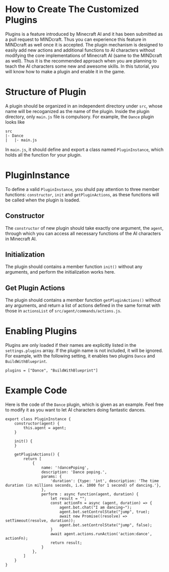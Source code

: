 
# How to Create The Customized Plugins

Plugins is a feature introduced by Minecraft AI and it has been submitted as a pull request to MINDcraft. Thus you can experience this feature in MINDcraft as well once it is accepted. The plugin mechanism is designed to easily add new actions and additional functions to AI characters without modifying the core implementations of Minecraft AI (same to the MINDcraft as well). Thus it is the recommended approach when you are planning to teach the AI characters some new and awesome skills. In this tutorial, you will know how to make a plugin and enable it in the game.

# Structure of Plugin

A plugin should be organized in an independent directory under `src`, whose name will be recoganized as the name of the plugin. Inside the plugin directory, only `main.js` file is compulsory. For example, the `Dance` plugin looks like 

```
src
|- Dance
|   |- main.js
```

In `main.js`, it should define and export a class named `PluginInstance`, which holds all the function for your plugin.

# PluginInstance

To define a valid `PluginInstance`, you shuld pay attention to three member functions: `constructor`, `init` and `getPluginActions`, as these functions will be called when the plugin is loaded.

## Constructor

The `constructor` of new plugin should take exactly one argument, the `agent`, through which you can access all necessary functions of the AI characters in Minecraft AI. 

## Initialization

The plugin should contains a member function `init()` without any arguments, and perform the initialization works here.

## Get Plugin Actions 

The plugin should contains a member function `getPluginActions()` without any arguments, and return a list of actions defined in the same format with those in `actionsList` of `src/agent/commands/actions.js`.

# Enabling Plugins 

Plugins are only loaded if their names are explicitly listed in the `settings.plugins` array. If the plugin name is not included, it will be ignored. For example, with the following setting, it enables two plugins `Dance` and `BuildWithBlueprint`.

```
plugins = ["Dance", "BuildWithBlueprint"]
```

# Example Code

Here is the code of the `Dance` plugin, which is given as an example. Feel free to modify it as you want to let AI characters doing fantastic dances.

```
export class PluginInstance {
    constructor(agent) {
        this.agent = agent;
    }

    init() {
    }

    getPluginActions() {
        return [
            {
                name: '!dancePoping',
                description: 'Dance poping.',
                params: {
                    'duration': {type: 'int', description: 'The time duration (in millions seconds, i.e. 1000 for 1 second) of dancing.'},
                },
                perform : async function(agent, duration) {
                    let result = "";
                    const actionFn = async (agent, duration) => {
                        agent.bot.chat("I am dancing~");
                        agent.bot.setControlState("jump", true);
                        await new Promise((resolve) => setTimeout(resolve, duration));
                        agent.bot.setControlState("jump", false);
                    }
                    await agent.actions.runAction('action:dance', actionFn);
                    return result;
                }
            },
        ]
    }
}
```